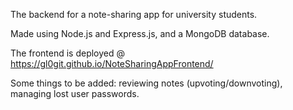 The backend for a note-sharing app for university students. 

Made using Node.js and Express.js, and a MongoDB database. 

The frontend is deployed @ https://gl0git.github.io/NoteSharingAppFrontend/

Some things to be added: reviewing notes (upvoting/downvoting), managing lost user passwords.
